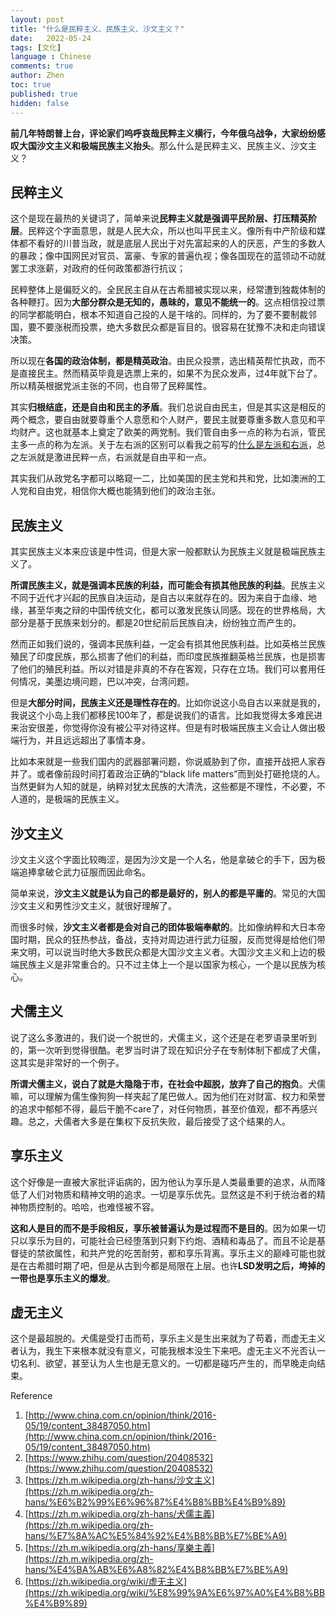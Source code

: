 ```yaml
---
layout: post
title: "什么是民粹主义、民族主义、沙文主义？"
date:   2022-05-24
tags: [文化]
language : Chinese
comments: true
author: Zhen
toc: true
published: true
hidden: false
---
```

**前几年特朗普上台，评论家们呜呼哀哉民粹主义横行，今年俄乌战争，大家纷纷感叹大国沙文主义和极端民族主义抬头**。那么什么是民粹主义、民族主义、沙文主义？

## 民粹主义

这个是现在最热的关键词了，简单来说**民粹主义就是强调平民阶层、打压精英阶层**。民粹这个字面意思，就是人民大众，所以也叫平民主义。像所有中产阶级和媒体都不看好的川普当政，就是底层人民出于对先富起来的人的厌恶，产生的多数人的暴政；像中国网民对官员、富豪、专家的普遍仇视；像各国现在的蓝领动不动就罢工求涨薪，对政府的任何政策都游行抗议；

民粹整体上是偏贬义的。全民民主自从在古希腊被实现以来，经常遭到独裁体制的各种鞭打。因为**大部分群众是无知的，愚昧的，意见不能统一的**。这点相信投过票的同学都能明白，根本不知道自己投的人是干啥的。同样的，为了要不要制裁邻国，要不要涨税而投票，绝大多数民众都是盲目的。很容易在犹豫不决和走向错误决策。

所以现在**各国的政治体制，都是精英政治**。由民众投票，选出精英帮忙执政，而不是直接民主。然而精英毕竟是选票上来的，如果不为民众发声，过4年就下台了。所以精英根据党派主张的不同，也自带了民粹属性。

其实**归根结底，还是自由和民主的矛盾**。我们总说自由民主，但是其实这是相反的两个概念，要自由就要尊重个人意愿和个人财产，要民主就要尊重多数人意见和平均财产。这也就基本上奠定了欧美的两党制。我们管自由多一点的称为右派，管民主多一点的称为左派。关于左右派的区别可以看我之前写的[什么是左派和右派](/什么是左派和右派)，总之左派就是激进民粹一点，右派就是自由平和一点。

其实我们从政党名字都可以略窥一二，比如美国的民主党和共和党，比如澳洲的工人党和自由党，相信你大概也能猜到他们的政治主张。

## 民族主义
其实民族主义本来应该是中性词，但是大家一般都默认为民族主义就是极端民族主义了。

**所谓民族主义，就是强调本民族的利益，而可能会有损其他民族的利益**。民族主义不同于近代才兴起的民族自决运动，是自古以来就存在的。因为来自于血缘、地缘，甚至华夷之辩的中国传统文化，都可以激发民族认同感。现在的世界格局，大部分是基于民族来划分的。都是20世纪前后民族自决，纷纷独立而产生的。

然而正如我们说的，强调本民族利益，一定会有损其他民族利益。比如英格兰民族殖民了印度民族，那么损害了他们的利益，而印度民族推翻英格兰民族，也是损害了他们的殖民利益。所以对错是非真的不存在客观，只存在立场。我们可以套用任何情况，美墨边境问题，巴以冲突，台湾问题。

但是**大部分时间，民族主义还是理性存在的**。比如你说这小岛自古以来就是我的，我说这个小岛上我们都移民100年了，都是说我们的语言。比如我觉得太多难民进来治安很差，你觉得你没有被公平对待这样。但是有时极端民族主义会让人做出极端行为，并且远远超出了事情本身。

比如本来就是一些我们国内的武器部署问题，你说威胁到了你，直接开战把人家吞并了。或者像前段时间打着政治正确的“black life matters”而到处打砸抢烧的人。当然更鲜为人知的就是，纳粹对犹太民族的大清洗，这些都是不理性，不必要，不人道的，是极端的民族主义。

## 沙文主义
沙文主义这个字面比较晦涩，是因为沙文是一个人名，他是拿破仑的手下，因为极端追捧拿破仑武力征服而因此命名。

简单来说，**沙文主义就是认为自己的都是最好的，别人的都是平庸的**。常见的大国沙文主义和男性沙文主义，就很好理解了。

而很多时候，**沙文主义者都是会对自己的团体极端奉献的**。比如像纳粹和大日本帝国时期，民众的狂热参战，备战，支持对周边进行武力征服，反而觉得是给他们带来文明，可以说当时绝大多数民众都是大国沙文主义者。大国沙文主义和上边的极端民族主义是非常重合的。只不过主体上一个是以国家为核心，一个是以民族为核心。

## 犬儒主义
说了这么多激进的，我们说一个脱世的，犬儒主义，这个还是在老罗语录里听到的，第一次听到觉得很酷。老罗当时讲了现在知识分子在专制体制下都成了犬儒，这其实是非常好的一个例子。

**所谓犬儒主义，说白了就是大隐隐于市，在社会中超脱，放弃了自己的抱负**。犬儒嘛，可以理解为儒生像狗狗一样夹起了尾巴做人。因为他们在对财富、权力和荣誉的追求中郁郁不得，最后干脆不care了，对任何物质，甚至价值观，都不再感兴趣。总之，犬儒者大多是在集权下反抗失败，最后接受了这个结果的人。

## 享乐主义
这个好像是一直被大家批评诟病的，因为他认为享乐是人类最重要的追求，从而降低了人们对物质和精神文明的追求。一切是享乐优先。显然这是不利于统治者的精神物质控制的。哈哈，也难怪被不容。

**这和人是目的而不是手段相反，享乐被普遍认为是过程而不是目的**。因为如果一切只以享乐为目的，可能社会已经堕落到只剩下约炮、酒精和毒品了。而且不论是基督徒的禁欲属性，和共产党的吃苦耐劳，都和享乐背离。享乐主义的巅峰可能也就是在古希腊时期了吧，但是从古到今都是局限在上层。也许**LSD发明之后，垮掉的一带也是享乐主义的爆发**。

## 虚无主义
这个是最超脱的。犬儒是受打击而苟，享乐主义是生出来就为了苟着，而虚无主义者认为，我生下来根本就没有意义，可能我根本没生下来吧。虚无主义不光否认一切名利、欲望，甚至认为人生也是无意义的。一切都是碰巧产生的，而早晚走向结束。
 

Reference
 1. [http://www.china.com.cn/opinion/think/2016-05/19/content_38487050.htm](http://www.china.com.cn/opinion/think/2016-05/19/content_38487050.htm)
 2. [https://www.zhihu.com/question/20408532](https://www.zhihu.com/question/20408532)
 3. [https://zh.m.wikipedia.org/zh-hans/沙文主义](https://zh.m.wikipedia.org/zh-hans/%E6%B2%99%E6%96%87%E4%B8%BB%E4%B9%89)
 4. [https://zh.m.wikipedia.org/zh-hans/犬儒主義](https://zh.m.wikipedia.org/zh-hans/%E7%8A%AC%E5%84%92%E4%B8%BB%E7%BE%A9)
 5. [https://zh.m.wikipedia.org/zh-hans/享樂主義](https://zh.m.wikipedia.org/zh-hans/%E4%BA%AB%E6%A8%82%E4%B8%BB%E7%BE%A9)
 6. [https://zh.wikipedia.org/wiki/虚无主义](https://zh.wikipedia.org/wiki/%E8%99%9A%E6%97%A0%E4%B8%BB%E4%B9%89)
<!--stackedit_data:
eyJoaXN0b3J5IjpbMTYyNzY1ODg4NywtMzgzOTcwMDAzLC0yMj
c2NDIzNTgsOTg0NTM1OTc1LDE1MzAzODc5MjEsODQ0Nzc2MDcz
XX0=
-->